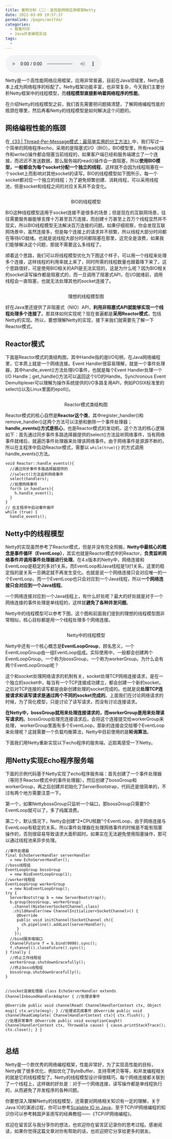 ```yaml
---
title: 案例分析（二）：高性能网络应用框架Netty
date: 2022-03-09 19:57:37
permalink: /pages/ae1fda/
categories:
  - 极客时间
  - Java并发编程实战
tags:
  - 
---
```

<audio title="39.案例分析（二）：高性能网络应用框架Netty" src="https://static001.geekbang.org/resource/audio/06/85/068c0e218368700a2bc4befb300b2985.mp3" controls="controls"></audio> 
<p>Netty是一个高性能网络应用框架，应用非常普遍，目前在Java领域里，Netty基本上成为网络程序的标配了。Netty框架功能丰富，也非常复杂，今天我们主要分析Netty框架中的线程模型，而<strong>线程模型直接影响着网络程序的性能</strong>。</p><p>在介绍Netty的线程模型之前，我们首先需要把问题搞清楚，了解网络编程性能的瓶颈在哪里，然后再看Netty的线程模型是如何解决这个问题的。</p><h2>网络编程性能的瓶颈</h2><p>在<a href="https://time.geekbang.org/column/article/95098">《33 | Thread-Per-Message模式：最简单实用的分工方法》</a>中，我们写过一个简单的网络程序echo，采用的是阻塞式I/O（BIO）。BIO模型里，所有read()操作和write()操作都会阻塞当前线程的，如果客户端已经和服务端建立了一个连接，而迟迟不发送数据，那么服务端的read()操作会一直阻塞，所以<strong>使用BIO模型，一般都会为每个socket分配一个独立的线程</strong>，这样就不会因为线程阻塞在一个socket上而影响对其他socket的读写。BIO的线程模型如下图所示，每一个socket都对应一个独立的线程；为了避免频繁创建、消耗线程，可以采用线程池，但是socket和线程之间的对应关系并不会变化。</p><p><img src="https://static001.geekbang.org/resource/image/e7/e2/e712c37ea0483e9dde0d6efe76e687e2.png" alt=""></p><center><span class="reference">BIO的线程模型</span></center><!-- [[[read_end]]] --><p>BIO这种线程模型适用于socket连接不是很多的场景；但是现在的互联网场景，往往需要服务器能够支撑十万甚至百万连接，而创建十万甚至上百万个线程显然并不现实，所以BIO线程模型无法解决百万连接的问题。如果仔细观察，你会发现互联网场景中，虽然连接多，但是每个连接上的请求并不频繁，所以线程大部分时间都在等待I/O就绪。也就是说线程大部分时间都阻塞在那里，这完全是浪费，如果我们能够解决这个问题，那就不需要这么多线程了。</p><p>顺着这个思路，我们可以将线程模型优化为下图这个样子，可以用一个线程来处理多个连接，这样线程的利用率就上来了，同时所需的线程数量也跟着降下来了。这个思路很好，可是使用BIO相关的API是无法实现的，这是为什么呢？因为BIO相关的socket读写操作都是阻塞式的，而一旦调用了阻塞式API，在I/O就绪前，调用线程会一直阻塞，也就无法处理其他的socket连接了。</p><p><img src="https://static001.geekbang.org/resource/image/ea/1f/eafed0787b82b0b428e1ec0927029f1f.png" alt=""></p><center><span class="reference">理想的线程模型图</span></center><p>好在Java里还提供了非阻塞式（NIO）API，<strong>利用非阻塞式API就能够实现一个线程处理多个连接了</strong>。那具体如何实现呢？现在普遍都是<strong>采用Reactor模式</strong>，包括Netty的实现。所以，要想理解Netty的实现，接下来我们就需要先了解一下Reactor模式。</p><h2>Reactor模式</h2><p>下面是Reactor模式的类结构图，其中Handle指的是I/O句柄，在Java网络编程里，它本质上就是一个网络连接。Event Handler很容易理解，就是一个事件处理器，其中handle_event()方法处理I/O事件，也就是每个Event Handler处理一个I/O Handle；get_handle()方法可以返回这个I/O的Handle。Synchronous Event Demultiplexer可以理解为操作系统提供的I/O多路复用API，例如POSIX标准里的select()以及Linux里面的epoll()。</p><p><img src="https://static001.geekbang.org/resource/image/a7/40/a7ba3c8d6c49e50d9288baf0c03fa240.png" alt=""></p><center><span class="reference">Reactor模式类结构图</span></center><p>Reactor模式的核心自然是<strong>Reactor这个类</strong>，其中register_handler()和remove_handler()这两个方法可以注册和删除一个事件处理器；<strong>handle_events()方式是核心</strong>，也是Reactor模式的发动机，这个方法的核心逻辑如下：首先通过同步事件多路选择器提供的select()方法监听网络事件，当有网络事件就绪后，就遍历事件处理器来处理该网络事件。由于网络事件是源源不断的，所以在主程序中启动Reactor模式，需要以 <code>while(true){}</code> 的方式调用handle_events()方法。</p><pre><code>void Reactor::handle_events(){
  //通过同步事件多路选择器提供的
  //select()方法监听网络事件
  select(handlers);
  //处理网络事件
  for(h in handlers){
    h.handle_event();
  }
}
// 在主程序中启动事件循环
while (true) {
  handle_events();
</code></pre><h2>Netty中的线程模型</h2><p>Netty的实现虽然参考了Reactor模式，但是并没有完全照搬，<strong>Netty中最核心的概念是事件循环（EventLoop）</strong>，其实也就是Reactor模式中的Reactor，<strong>负责监听网络事件并调用事件处理器进行处理</strong>。在4.x版本的Netty中，网络连接和EventLoop是稳定的多对1关系，而EventLoop和Java线程是1对1关系，这里的稳定指的是关系一旦确定就不再发生变化。也就是说一个网络连接只会对应唯一的一个EventLoop，而一个EventLoop也只会对应到一个Java线程，所以<strong>一个网络连接只会对应到一个Java线程</strong>。</p><p>一个网络连接对应到一个Java线程上，有什么好处呢？最大的好处就是对于一个网络连接的事件处理是单线程的，这样就<strong>避免了各种并发问题</strong>。</p><p>Netty中的线程模型可以参考下图，这个图和前面我们提到的理想的线程模型图非常相似，核心目标都是用一个线程处理多个网络连接。</p><p><img src="https://static001.geekbang.org/resource/image/03/04/034756f1d76bb3af09e125de9f3c2f04.png" alt=""></p><center><span class="reference">Netty中的线程模型</span></center><p>Netty中还有一个核心概念是<strong>EventLoopGroup</strong>，顾名思义，一个EventLoopGroup由一组EventLoop组成。实际使用中，一般都会创建两个EventLoopGroup，一个称为bossGroup，一个称为workerGroup。为什么会有两个EventLoopGroup呢？</p><p>这个和socket处理网络请求的机制有关，socket处理TCP网络连接请求，是在一个独立的socket中，每当有一个TCP连接成功建立，都会创建一个新的socket，之后对TCP连接的读写都是由新创建处理的socket完成的。也就是说<strong>处理TCP连接请求和读写请求是通过两个不同的socket完成的</strong>。上面我们在讨论网络请求的时候，为了简化模型，只是讨论了读写请求，而没有讨论连接请求。</p><p><strong>在Netty中，bossGroup就用来处理连接请求的，而workerGroup是用来处理读写请求的</strong>。bossGroup处理完连接请求后，会将这个连接提交给workerGroup来处理， workerGroup里面有多个EventLoop，那新的连接会交给哪个EventLoop来处理呢？这就需要一个负载均衡算法，Netty中目前使用的是<strong>轮询算法</strong>。</p><p>下面我们用Netty重新实现以下echo程序的服务端，近距离感受一下Netty。</p><h2>用Netty实现Echo程序服务端</h2><p>下面的示例代码基于Netty实现了echo程序服务端：首先创建了一个事件处理器（等同于Reactor模式中的事件处理器），然后创建了bossGroup和workerGroup，再之后创建并初始化了ServerBootstrap，代码还是很简单的，不过有两个地方需要注意一下。</p><p>第一个，如果NettybossGroup只监听一个端口，那bossGroup只需要1个EventLoop就可以了，多了纯属浪费。</p><p>第二个，默认情况下，Netty会创建“2*CPU核数”个EventLoop，由于网络连接与EventLoop有稳定的关系，所以事件处理器在处理网络事件的时候是不能有阻塞操作的，否则很容易导致请求大面积超时。如果实在无法避免使用阻塞操作，那可以通过线程池来异步处理。</p><pre><code>//事件处理器
final EchoServerHandler serverHandler 
  = new EchoServerHandler();
//boss线程组  
EventLoopGroup bossGroup 
  = new NioEventLoopGroup(1); 
//worker线程组  
EventLoopGroup workerGroup 
  = new NioEventLoopGroup();
try {
  ServerBootstrap b = new ServerBootstrap();
  b.group(bossGroup, workerGroup)
   .channel(NioServerSocketChannel.class)
   .childHandler(new ChannelInitializer&lt;SocketChannel&gt;() {
     @Override
     public void initChannel(SocketChannel ch){
       ch.pipeline().addLast(serverHandler);
     }
    });
  //bind服务端端口  
  ChannelFuture f = b.bind(9090).sync();
  f.channel().closeFuture().sync();
} finally {
  //终止工作线程组
  workerGroup.shutdownGracefully();
  //终止boss线程组
  bossGroup.shutdownGracefully();
}

//socket连接处理器
class EchoServerHandler extends 
    ChannelInboundHandlerAdapter {
  //处理读事件  
  @Override
  public void channelRead(
    ChannelHandlerContext ctx, Object msg){
      ctx.write(msg);
  }
  //处理读完成事件
  @Override
  public void channelReadComplete(
    ChannelHandlerContext ctx){
      ctx.flush();
  }
  //处理异常事件
  @Override
  public void exceptionCaught(
    ChannelHandlerContext ctx,  Throwable cause) {
      cause.printStackTrace();
      ctx.close();
  }
}
</code></pre><h2>总结</h2><p>Netty是一个款优秀的网络编程框架，性能非常好，为了实现高性能的目标，Netty做了很多优化，例如优化了ByteBuffer、支持零拷贝等等，和并发编程相关的就是它的线程模型了。Netty的线程模型设计得很精巧，每个网络连接都关联到了一个线程上，这样做的好处是：对于一个网络连接，读写操作都是单线程执行的，从而避免了并发程序的各种问题。</p><p>你要想深入理解Netty的线程模型，还需要对网络相关知识有一定的理解，关于Java IO的演进过程，你可以参考<a href="http://gee.cs.oswego.edu/dl/cpjslides/nio.pdf">Scalable IO in Java</a>，至于TCP/IP网络编程的知识你可以参考韩国尹圣雨写的经典教程——《TCP/IP网络编程》。</p><p>欢迎在留言区与我分享你的想法，也欢迎你在留言区记录你的思考过程。感谢阅读，如果你觉得这篇文章对你有帮助的话，也欢迎把它分享给更多的朋友。</p><p></p>